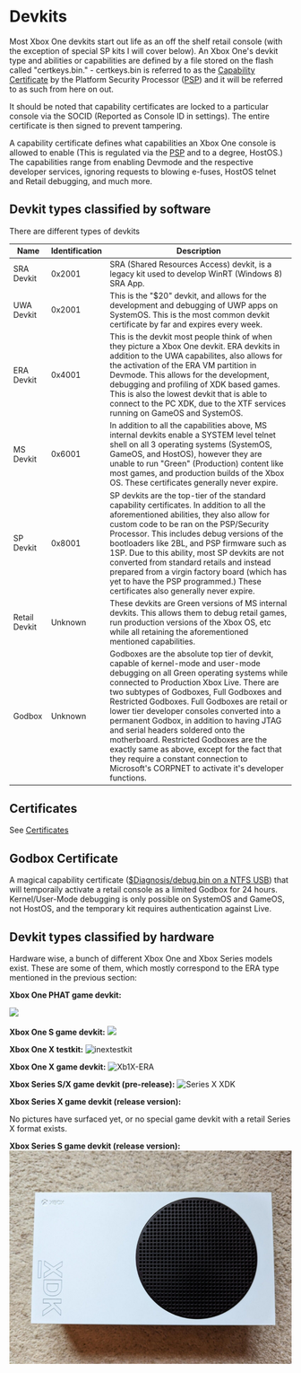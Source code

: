 <!-- TITLE: Devkit Types -->
<!-- SUBTITLE: A quick summary of Devkit Types -->

# Devkits

Most Xbox One devkits start out life as an off the shelf retail console (with the exception of special SP kits I will cover below). An Xbox One's devkit type and abilities or capabilities are defined by a file stored on the flash called "certkeys.bin." - certkeys.bin is referred to as the [Capability Certificate](certificates.md) by the Platform Security Processor ([PSP](security-processor.md)) and it will be referred to as such from here on out.

It should be noted that capability certificates are locked to a particular console via the SOCID (Reported as Console ID in settings). The entire certificate is then signed to prevent tampering.

A capability certificate defines what capabilities an Xbox One console is allowed to enable (This is regulated via the [PSP](security-processor.md) and to a degree, HostOS.) The capabilities range from enabling Devmode and the respective developer services, ignoring requests to blowing e-fuses, HostOS telnet and Retail debugging, and much more.

## Devkit types classified by software
There are different types of devkits

| Name             | Identification | Description                                                                                                                                                                                |
| ---------------- | -------------- | ------------------------------------------------------------------------------------------------------------------------------------------------------------------------------------------ |
| SRA Devkit       | 0x2001         | SRA (Shared Resources Access) devkit, is a legacy kit used to develop WinRT (Windows 8) SRA App. |
| UWA Devkit       | 0x2001         | This is the "$20" devkit, and allows for the development and debugging of UWP apps on SystemOS. This is the most common devkit certificate by far and expires every week. 
| ERA Devkit       | 0x4001         | This is the devkit most people think of when they picture a Xbox One devkit. ERA devkits in addition to the UWA capabilites, also allows for the activation of the ERA VM partition in Devmode. This allows for  the development, debugging and profiling of XDK based games. This is also the lowest devkit that is able to connect to the PC XDK, due to the XTF services running on GameOS and SystemOS.        
| MS Devkit        | 0x6001         | In addition to all the capabilities above, MS internal devkits enable a SYSTEM level telnet shell on all 3 operating systems (SystemOS, GameOS, and HostOS), however they are unable to run "Green" (Production) content like most games, and production builds of the Xbox OS. These certificates generally never expire.   
| SP Devkit        | 0x8001         | SP devkits are the top-tier of the standard capability certificates. In addition to all the aforementioned abilities, they also allow for custom code to be ran on the PSP/Security Processor. This includes debug versions of the bootloaders like 2BL, and PSP firmware such as 1SP. Due to this ability, most SP devkits are not converted from standard retails and instead prepared from a virgin factory board (which has yet to have the PSP programmed.) These certificates also generally never expire.
| Retail Devkit    | Unknown        | These devkits are Green versions of MS internal devkits. This allows them to debug retail games, run production versions of the Xbox OS, etc while all retaining the aforementioned mentioned capabilities. |   
| Godbox           | Unknown        |  Godboxes are the absolute top tier of devkit, capable of kernel-mode and user-mode debugging on all Green operating systems while connected to Production Xbox Live. There are two subtypes of Godboxes, Full Godboxes and Restricted Godboxes. Full Godboxes are retail or lower tier developer consoles converted into a permanent Godbox, in addition to having JTAG and serial headers soldered onto the motherboard. Restricted Godboxes are the exactly same as above, except for the fact that they require a constant connection to Microsoft's CORPNET to activate it's developer functions.

## Certificates

See [Certificates](certificates.md)

## Godbox Certificate

A magical capability certificate ([$Diagnosis/debug.bin on a NTFS USB](special-ntfs-usb-files.md)) that will temporaily activate a retail console as a limited Godbox for 24 hours. Kernel/User-Mode debugging is only possible on SystemOS and GameOS, not HostOS, and the temporary kit requires authentication against Live.

## Devkit types classified by hardware
Hardware wise, a bunch of different Xbox One and Xbox Series models exist. These are some of them, which mostly correspond to the ERA type mentioned in the previous section:

**Xbox One PHAT game devkit:**

![](https://preview.redd.it/6b1c12m4u7k51.jpg?width=640&crop=smart&auto=webp&s=95d2afb817ad65a4492696ce7987fdbd67d52c96)

**Xbox One S game devkit:**
![](https://i.redd.it/figured-yall-would-enjoy-this-one-s-one-x-xdk-v0-cbml58i63d991.jpg?width=4000&format=pjpg&auto=webp&s=96c405168feee4a6bb7a7da64200a0a0fb8fc378)

**Xbox One X testkit:**
![inextestkit](https://pbs.twimg.com/media/Fk67JCpX0AAGlHA?format=jpg&name=4096x4096)

**Xbox One X game devkit:**
![Xb1X-ERA](https://i.blogs.es/7a4e9b/xboxscorpio/1366_2000.jpg)

**Xbox Series S/X game devkit (pre-release):**
![Series X XDK](https://pbs.twimg.com/media/FRBv-OQXoAAz7yd.jpg)

**Xbox Series X game devkit (release version):**

No pictures have surfaced yet, or no special game devkit with a retail Series X format exists.

**Xbox Series S game devkit (release version):**
![](./devkits/series_s_release_xdk.png)
